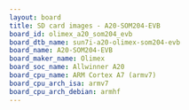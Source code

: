 ```yaml
---
layout: board
title: SD card images - A20-SOM204-EVB
board_id: olimex_a20_som204_evb
board_dtb_name: sun7i-a20-olimex-som204-evb
board_name: A20-SOM204-EVB
board_maker_name: Olimex
board_soc_name: Allwinner A20
board_cpu_name: ARM Cortex A7 (armv7)
board_cpu_arch_isa: armv7
board_cpu_arch_debian: armhf
---
```

